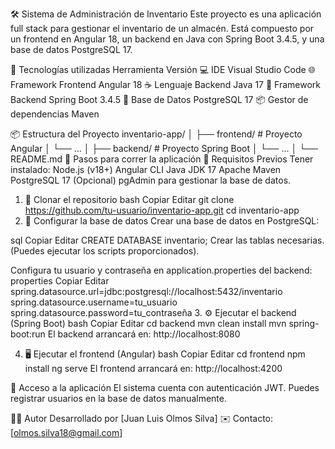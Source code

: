 
🛠️ Sistema de Administración de Inventario
Este proyecto es una aplicación full stack para gestionar el inventario de un almacén. Está compuesto por un frontend en Angular 18, un backend en Java con Spring Boot 3.4.5, y una base de datos PostgreSQL 17.

🧰 Tecnologías utilizadas
Herramienta	Versión
💻 IDE	Visual Studio Code
🌐 Framework Frontend	Angular 18
☕ Lenguaje Backend	Java 17
🔧 Framework Backend	Spring Boot 3.4.5
🐘 Base de Datos	PostgreSQL 17
📦 Gestor de dependencias	Maven

📦 Estructura del Proyecto
inventario-app/
│
├── frontend/              # Proyecto Angular
│   └── ...
│
├── backend/               # Proyecto Spring Boot
│   └── ...
│
└── README.md
🚀 Pasos para correr la aplicación
🧾 Requisitos Previos
Tener instalado:
Node.js (v18+)
Angular CLI
Java JDK 17
Apache Maven
PostgreSQL 17
(Opcional) pgAdmin para gestionar la base de datos.

1. 📁 Clonar el repositorio
bash
Copiar
Editar
git clone https://github.com/tu-usuario/inventario-app.git
cd inventario-app
2. 🐘 Configurar la base de datos
Crear una base de datos en PostgreSQL:

sql
Copiar
Editar
CREATE DATABASE inventario;
Crear las tablas necesarias. (Puedes ejecutar los scripts proporcionados).

Configura tu usuario y contraseña en application.properties del backend:
properties
Copiar
Editar
spring.datasource.url=jdbc:postgresql://localhost:5432/inventario
spring.datasource.username=tu_usuario
spring.datasource.password=tu_contraseña
3. ⚙️ Ejecutar el backend (Spring Boot)
bash
Copiar
Editar
cd backend
mvn clean install
mvn spring-boot:run
El backend arrancará en: http://localhost:8080

4. 🖥️ Ejecutar el frontend (Angular)
bash
Copiar
Editar
cd frontend
npm install
ng serve
El frontend arrancará en: http://localhost:4200

🔐 Acceso a la aplicación
El sistema cuenta con autenticación JWT.
Puedes registrar usuarios en la base de datos manualmente.

🧑‍💻 Autor
Desarrollado por [Juan Luis Olmos Silva]
✉️ Contacto: [olmos.silva18@gmail.com]
